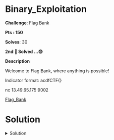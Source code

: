# Binary_Exploitation

**Challenge**: Flag Bank

**Pts : 150**

**Solves**: 30

**2nd 🥈 Solved ...😎**

**Description**

Welcome to Flag Bank, where anything is possible!

Indicator format: acdfCTF{}

 nc 13.49.65.175 9002

[Flag_Bank](https://github.com/parfaittolefo/Cyberlympics-CTF-Qualif-2023/blob/main/chal_files/Flag_Bank)

# Solution
<details><summary>Solution</summary>
But first of all we launched the netcat connection in order to roughly see what our attack vector could be.
 
![Capture d’écran du 2023-09-25 09-26-22](https://github.com/parfaittolefo/Cyberlympics-CTF-Qualif-2023/assets/103222152/ee37ffc9-e208-4c2a-a9d6-daf381b5fe15)

An ELF executable was associated with this challenge, which will allow us to see in much greater depth how the program works. Let's disassemble the program with GHIDRA 😉....

![Capture d’écran du 2023-09-25 05-25-35](https://github.com/parfaittolefo/Cyberlympics-CTF-Qualif-2023/assets/103222152/94fce1ba-5a24-479f-89ba-49cd126a840b)

Once the program has been disassembled in ghidra, we will go directly to the main (main) function of the program and try to understand what is happening inside. Here's what our main function looks like...

{void main(EVP_PKEY_CTX *param_1)

{

  int iVar1;
  
  int local_2c;
  
  int local_28;
  
  char local_21;
  
  FILE *local_20;
  
  uint local_18;
  
  uint local_14;
  
  int local_10;
  
  uint local_c;
  
  
  init(param_1);
  
  puts(&DAT_00102008);
  
  local_14 = 20000;
  
  local_18 = 3000;
  
  local_c = 10000;
  
  do {
  
    puts("[1] Purchase Flag - $20000\n[2] Purchase Test Flag - $3000\n[3] View current balance");
    
    __isoc99_scanf(&DAT_001020e3,&local_2c);
    
    getc(stdin);
    
    if (local_2c == 1) {
    
      if (local_14 <= local_c) {
      
        puts("Number of flags do you need? ");
        
        __isoc99_scanf(&DAT_001020e3,&local_28);
        
        getc(stdin);
        
        local_20 = fopen("flag.txt","r");
        
        if (local_20 != (FILE *)0x0) {
        
          while( true ) {
          
            iVar1 = fgetc(local_20);
            
            local_21 = (char)iVar1;
            
            if (local_21 == -1) break;
            
            putchar((int)local_21);
            
          }
          
          local_c = local_c - local_28 * local_14;
          
          fclose(local_20);
          
                    /* WARNING: Subroutine does not return */
                    
          exit(0);
          
        }
        
        puts("Content of flag not found!");
        
                    /* WARNING: Subroutine does not return */
                    
        exit(0);
        
      }
      
      if (local_c < local_14) {
      
        puts("You don\'t have enough money to purchase a Flag");
        
                    /* WARNING: Subroutine does not return */
                    
        exit(0);
        
      }
      
    }
    
    if (local_2c == 2) {
    
      if (local_c < local_18) {
      
        puts("You don\'t have enough money to purchase a Test Flag");
        
      }
      
      else {
      
        puts("Number of Test Flags do you need? ");
        
        __isoc99_scanf(&DAT_001020e3,&local_28);
        
        getc(stdin);
        
        local_c = local_c - local_28 * local_18;
        
        for (local_10 = 0; local_10 < local_28; local_10 = local_10 + 1) {
        
          puts("acdfCTF{fak3_flag_1s_n0t_th3_fl4g}");
          
        }
        
      }
      
    }
    
    if (local_2c == 3) {
    
      printf("$%i\n",(ulong)local_c);
      
    }
    
  } while( true );
  
} 

As it is observable, the code offers us the possibility to acquire a flag at a cost of $20,000, purchase a test flag at $3,000, and view our current balance, which stands at $10,000. So our main goal is to increase our sales so that we can carry the flag. However, it is essential to pay close attention to the main (main) function of the program, because a specific condition holds our interest.

![Capture d’éc![Capture d’écran du 2023-09-25 06-01-06](https://github.com/parfaittolefo/Cyberlympics-CTF-Qualif-2023/assets/103222152/f6086989-c2c4-4be9-a19a-b1b33407ab5e)
 
It is remarkable that no input validation is implemented for the local_28 variable. This means that the user could enter both positive and negative values. This would result in executing the code as follows: local_c = local_c - (negative value) * local_18. Since multiplication takes priority in this calculation, this would result in a multiplication between a negative number and the positive value of local_18 predefined to 3000.

This is where it gets interesting. Now let's go back to our Netcat connection and test this hypothesis to see what happens.🏃🏃🏃🏃🏃

![Capture d’écran du 2023-09-25 09-24-50](https://github.com/parfaittolefo/Cyberlympics-CTF-Qualif-2023/assets/103222152/f854482e-1639-4d1e-915b-4292b215b2fb)


**DRAPEAU :** _acdfCTF{1_s33_wh47_y0u_d1d_r1gh7_th3r3}_

</details>
